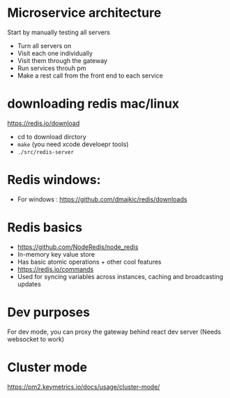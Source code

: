 # Microservice architecture

Start by manually testing all servers
- Turn all servers on 
- Visit each one individually
- Visit them through the gateway
- Run services throuh pm
- Make a rest call from the front end to each service

# downloading redis mac/linux
https://redis.io/download
- cd to download dirctory
- `make` (you need xcode develoepr tools)
- `./src/redis-server`
# Redis windows:
- For windows : https://github.com/dmajkic/redis/downloads

# Redis basics
- https://github.com/NodeRedis/node_redis
- In-memory key value store
- Has basic atomic operations + other cool features
- https://redis.io/commands
- Used for syncing variables across instances, caching and broadcasting updates

# Dev purposes
For dev mode, you can proxy the gateway behind react dev server (Needs websocket to work)

# Cluster mode
https://pm2.keymetrics.io/docs/usage/cluster-mode/